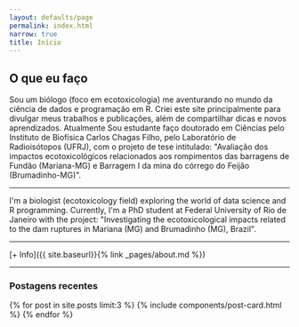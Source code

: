 ```yaml
---
layout: defaults/page
permalink: index.html
narrow: true
title: Início 
---
```


## O que eu faço 

<!---{% include components/intro.md %}
[Here's the full feature list and some quick examples of what it can do.]({{ site.baseurl}}{% link _pages/about.md %})
--->
Sou um biólogo (foco em ecotoxicologia) me aventurando no mundo da ciência de dados e programação em R. Criei este site principalmente para divulgar meus trabalhos e publicações, além de compartilhar dicas e novos aprendizados. Atualmente Sou estudante faço doutorado em Ciências pelo Instituto de Biofísica Carlos Chagas Filho, pelo Laboratório de Radioisótopos (UFRJ), com o projeto de tese intitulado: "Avaliação dos impactos ecotoxicológicos relacionados aos rompimentos das barragens de Fundão (Mariana-MG) e Barragem I da mina do córrego do Feijão (Brumadinho-MG)".

<hr />

I'm a biologist (ecotoxicology field) exploring the world of data science and R programming. Currently, I'm a PhD student at Federal University of Rio de Janeiro with the project: "Investigating the ecotoxicological impacts related to the dam ruptures in Mariana (MG) and Brumadinho (MG), Brazil". 

<hr />
[+ Info]({{ site.baseurl}}{% link _pages/about.md %})
<hr />

<!---
This web site is the documentation for the theme and also provides examples of how you can use and modify it. TIt is built using Friday Theme directly from the [GitHub repo](https://github.com/sfreytag/friday-theme) and published to GitHub pages.

[The documentation]({{ site.baseurl }}{% link list/projects.md %}) covers the basics of installing and using it, and is an example of how you could write documentation about your own projects.

[The blog]({{ site.baseurl }}{% link list/posts.html %}) has a bunch of tips about how to use Friday Theme. These show how the blog works, including the tags. There's the three most-recent posts below included below.

<hr />
--->

### Postagens recentes

{% for post in site.posts limit:3 %}
{% include components/post-card.html %}
{% endfor %}


